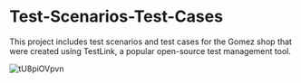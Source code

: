 # Test-Scenarios-Test-Cases
This project includes test scenarios and test cases for the Gomez shop that were created using TestLink, a popular open-source test management tool.


![tU8piOVpvn](https://user-images.githubusercontent.com/62354048/234557202-25e6db9b-6321-4cfb-baa5-36c60973dc29.png)
